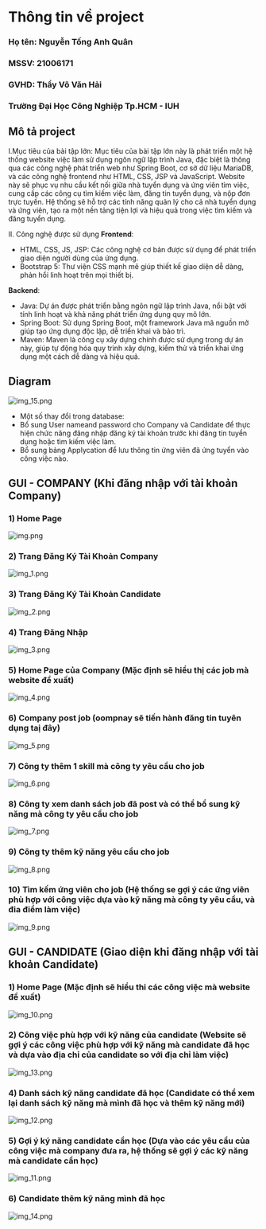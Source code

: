 # Thông tin về project
### Họ tên: Nguyễn Tống Anh Quân
### MSSV: 21006171
### GVHD: Thầy Võ Văn Hải
### Trường Đại Học Công Nghiệp Tp.HCM - IUH

## Mô tả project
I.Mục tiêu của bài tập lớn: Mục tiêu của bài tập lớn này là phát triển một hệ thống website việc làm sử dụng ngôn ngữ lập trình Java, đặc biệt là thông qua các công nghệ phát triển web như Spring Boot, cơ sở dữ liệu MariaDB, và các công nghệ frontend như HTML, CSS, JSP và JavaScript. Website này sẽ phục vụ nhu cầu kết nối giữa nhà tuyển dụng và ứng viên tìm việc, cung cấp các công cụ tìm kiếm việc làm, đăng tin tuyển dụng, và nộp đơn trực tuyến. Hệ thống sẽ hỗ trợ các tính năng quản lý cho cả nhà tuyển dụng và ứng viên, tạo ra một nền tảng tiện lợi và hiệu quả trong việc tìm kiếm và đăng tuyển dụng.

II. Công nghệ được sử dụng
**Frontend**:
- HTML, CSS, JS, JSP: Các công nghệ cơ bản được sử dụng để phát triển giao diện người dùng của ứng dụng.
- Bootstrap 5: Thư viện CSS mạnh mẽ giúp thiết kế giao diện dễ dàng, phản hồi linh hoạt trên mọi thiết bị.

**Backend**:
- Java: Dự án được phát triển bằng ngôn ngữ lập trình Java, nổi bật với tính linh hoạt và khả năng phát triển ứng dụng quy mô lớn.
- Spring Boot: Sử dụng Spring Boot, một framework Java mã nguồn mở giúp tạo ứng dụng độc lập, dễ triển khai và bảo trì.
- Maven: Maven là công cụ xây dựng chính được sử dụng trong dự án này, giúp tự động hóa quy trình xây dựng, kiểm thử và triển khai ứng dụng một cách dễ dàng và hiệu quả.

## Diagram
![img_15.png](img_15.png)

- Một số thay đổi trong database:
- Bổ sung User nameand password cho Company và Candidate để thực hiện chức năng đăng nhập đăng ký tài khoản trước khi đăng tin tuyển dụng hoặc tìm kiếm việc làm.
- Bổ sung bảng Applycation để lưu thông tin ứng viên đã ứng tuyển vào công việc nào.

## GUI - COMPANY (Khi đăng nhập với tài khoản Company)
### 1) Home Page
![img.png](img.png)
### 2) Trang Đăng Ký Tài Khoản Company
![img_1.png](img_1.png)
### 3) Trang Đăng Ký Tài Khoản Candidate
![img_2.png](img_2.png)
### 4) Trang Đăng Nhập
![img_3.png](img_3.png)
### 5) Home Page của Company (Mặc định sẽ hiểu thị các job mà website đề xuất)
![img_4.png](img_4.png)
### 6) Company post job (oompnay sẽ tiến hành đăng tin tuyên dụng taị đây)
![img_5.png](img_5.png)
### 7) Công ty thêm 1 skill mà công ty yêu cầu cho job
![img_6.png](img_6.png)
### 8) Công ty xem danh sách job đã post và có thể bổ sung kỹ năng mà công ty yêu cầu cho job
![img_7.png](img_7.png)
### 9) Công ty thêm kỹ năng yêu cầu cho job
![img_8.png](img_8.png)
### 10) Tìm kếm ứng viên cho job (Hệ thống se gợi ý các ứng viên phù hợp với công việc dựa vào kỹ năng mà công ty yêu cầu, và đia điểm làm việc)
![img_9.png](img_9.png)

## GUI - CANDIDATE (Giao diện khi đăng nhập với tài khoản Candidate)
### 1) Home Page (Mặc định sẽ hiểu thi các công việc mà website đề xuất)
![img_10.png](img_10.png)
### 2) Công việc phù hợp với kỹ năng của candidate (Website sẽ gợi ý các công việc phù hợp với kỹ năng mà candidate đã học và dựa vào địa chỉ của candidate so với địa chỉ làm việc)
![img_13.png](img_13.png)
### 4) Danh sách kỹ năng candidate đã học (Candidate có thể xem lại danh sách kỹ năng mà mình đã học và thêm kỹ năng mới)
![img_12.png](img_12.png)
### 5) Gợi ý ký năng candidate cần học (Dựa vào các yêu cầu của công việc mà company đưa ra, hệ thống sẽ gợi ý các kỹ năng mà candidate cần học)
![img_11.png](img_11.png)
### 6) Candidate thêm kỹ năng mình đã học
![img_14.png](img_14.png)